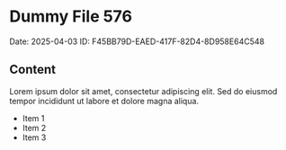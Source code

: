 # Dummy File 576

Date: 2025-04-03
ID: F45BB79D-EAED-417F-82D4-8D958E64C548

## Content

Lorem ipsum dolor sit amet, consectetur adipiscing elit.
Sed do eiusmod tempor incididunt ut labore et dolore magna aliqua.

* Item 1
* Item 2
* Item 3

